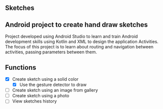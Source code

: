 ## Sketches 

## Android project to create hand draw sketches

Project developed using Android Studio to learn and train Android development skills using Kotlin and XML to design the application Activities. The focus of this project is to learn about routing and navigation between activities, passing parameters between them.

## Functions

- [x] Create sketch using a solid color
    - [x] Use the gesture detector to draw
- [ ] Create sketch using an image from gallery
- [ ] Create sketch using a photo
- [ ] View sketches history
